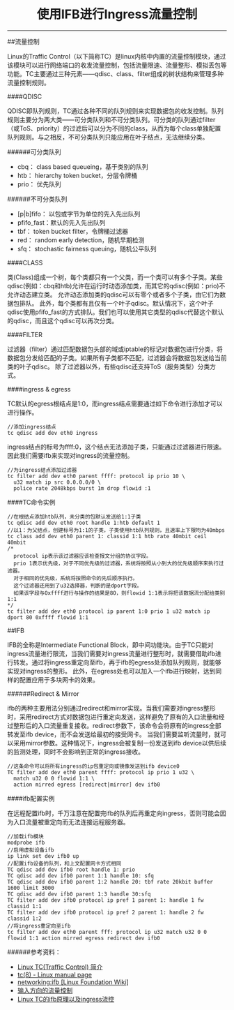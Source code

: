 # <center>使用IFB进行Ingress流量控制
----

##流量控制

Linux的Traffic Control（以下简称TC）是linux内核中内置的流量控制模块，通过该模块可以进行网络端口的收发流量控制，包括流量限速、流量整形、模拟丢包等功能。TC主要通过三种元素——qdisc、class、filter组成的树状结构来管理多种流量控制规则。

####QDISC

QDISC即队列规则，TC通过各种不同的队列规则来实现数据包的收发控制。队列规则主要分为两大类——可分类队列和不可分类队列。可分类的队列通过filter（或ToS、priority）的过滤后可以分为不同的class，从而为每个class单独配置队列规则。与之相反，不可分类队列只能应用在叶子结点，无法继续分类。

######可分类队列

+ cbq：       class based queueing，基于类别的队列
+ htb：       hierarchy token bucket，分层令牌桶
+ prio：      优先队列

######不可分类队列

+ [p|b]fifo： 以包或字节为单位的先入先出队列
+ pfifo_fast：默认的先入先出队列
+ tbf：       token bucket filter，令牌桶过滤器
+ red：       random early detection，随机早期检测
+ sfq：       stochastic fairness queuing，随机公平队列

####CLASS

类(Class)组成一个树，每个类都只有一个父类，而一个类可以有多个子类。某些qdisc(例如：cbq和htb)允许在运行时动态添加类，而其它的qdisc(例如：prio)不允许动态建立类。
允许动态添加类的qdisc可以有零个或者多个子类，由它们为数据包排队。
此外，每个类都有且仅有一个叶子qdisc。默认情况下，这个叶子qdisc使用pfifo_fast的方式排队。我们也可以使用其它类型的qdisc代替这个默认的qdisc，而且这个qdisc可以再次分类。

####FILTER

过滤器（filter）通过匹配数据包头部的域或iptable的标记对数据包进行分类，将数据包分发给匹配的子类。如果所有子类都不匹配，过滤器会将数据包发送给当前类的叶子qdisc。
除了过滤器以外，有些qdisc还支持ToS（服务类型）分类方式。

####ingress & egress

TC默认的egress根结点是1:0，而ingress结点需要通过如下命令进行添加才可以进行操作。

    //添加ingress结点
    tc qdisc add dev eth0 ingress

ingress结点的标号为ffff:0，这个结点无法添加子类，只能通过过滤器进行限速。因此我们需要ifb来实现对ingress的流量控制。

    //为ingress结点添加过滤器
    tc filter add dev eth0 parent ffff: protocol ip prio 10 \
      u32 match ip src 0.0.0.0/0 \
      police rate 2048kbps burst 1m drop flowid :1

####TC命令实例

    //在根结点添加htb队列，未分类的包默认发送给1:1子类
    tc qdisc add dev eth0 root handle 1:htb default 1
    //以1：为父结点，创建标号为1:1的子类，子类使用htb队列规则，且速率上下限均为40mbps
    tc class add dev eth0 parent 1: classid 1:1 htb rate 40mbit ceil 40mbit
    /*
      protocol ip表示该过滤器应该检查报文分组的协议字段。
      prio 1表示优先级，对于不同优先级的过滤器，系统将按照从小到大的优先级顺序来执行过滤器。
      对于相同的优先级，系统将按照命令的先后顺序执行。
      这个过滤器还用到了u32选择器，判断的是dport字段。
      如果该字段与Oxffff进行与操作的结果是8O，则flowid 1:1表示将把该数据流分配给类别1:1
    */
    tc filter add dev eth0 protocol ip parent 1:0 prio 1 u32 match ip dport 80 0xffff flowid 1:1

##IFB

IFB的全称是Intermediate Functional Block，即中间功能块。由于TC只能对ingress流量进行限流，当我们需要对ingress流量进行整形时，就需要借助ifb进行转发。通过将ingress重定向至ifb，再于ifb的egress处添加队列规则，就能够实现对ingress的整形。
此外，在egress处也可以加入一个ifb进行映射，达到同样的配置应用于多块网卡的效果。

######Redirect & Mirror

ifb的两种主要用法分别通过redirect和mirror实现。当我们需要对ingress整形时，采用redirect方式对数据包进行重定向发送，这样避免了原有的入口流量和经过整形后的入口流量重复接收。redirect参数下，该命令会将原有的ingress全部转发至ifb device，而不会发送给最初的接受网卡。
当我们需要监听流量时，就可以采用mirror参数。这种情况下，ingress会被复制一份发送到ifb device以供后续的监测处理，同时不会影响到正常的ingress接收。

    //这条命令可以将所有ingress的ip包重定向或镜像发送到ifb device0
    TC filter add dev eth0 parent ffff: protocol ip prio 1 u32 \
      match u32 0 0 flowid 1:1 \
      action mirred egress [redirect|mirror] dev ifb0

####ifb配置实例

在远程配置ifb时，千万注意在配置完ifb的队列后再重定向ingress，否则可能会因为入口流量被重定向而无法连接远程服务器。

    //加载ifb模块
    modprobe ifb
    //启用虚拟设备ifb
    ip link set dev ifb0 up
    //配置ifb设备的队列，和上文配置网卡方式相同
    TC qdisc add dev ifb0 root handle 1: prio 
    TC qdisc add dev ifb0 parent 1:1 handle 10: sfq
    TC qdisc add dev ifb0 parent 1:2 handle 20: tbf rate 20kbit buffer 1600 limit 3000
    TC qdisc add dev ifb0 parent 1:3 handle 30:sfq
    TC filter add dev ifb0 protocol ip pref 1 parent 1: handle 1 fw classid 1:1
    TC filter add dev ifb0 protocol ip pref 2 parent 1: handle 2 fw classid 1:2
    //将ingress重定向至ifb
    tc filter add dev eth0 parent fff: protocol ip u32 match u32 0 0 flowid 1:1 action mirred egress redirect dev ifb0

######参考资料：

+ [Linux TC(Traffic Control) 简介](https://blog.csdn.net/zhaobryant/article/details/38797655)
+ [tc(8) - Linux manual page](http://www.man7.org/linux/man-pages/man8/tc.8.html)
+ [networking:ifb [Linux Foundation Wiki]](https://wiki.linuxfoundation.org/networking/ifb)
+ [输入方向的流量控制](https://blog.csdn.net/zhangskd/article/details/8240290)
+ [Linux TC的ifb原理以及ingress流控](https://blog.csdn.net/dog250/article/details/40680765)